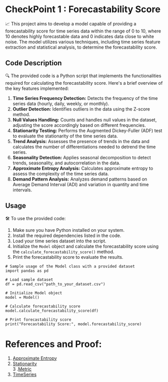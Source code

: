 # CheckPoint 1 : Forecastability Score

📈 This project aims to develop a model capable of providing a forecastability score for time series data within the range of 0 to 10, where 10 denotes highly forecastable data and 0 indicates data close to white noise. The model utilizes various techniques, including time series feature extraction and statistical analysis, to determine the forecastability score.

## Code Description

🔍 The provided code is a Python script that implements the functionalities required for calculating the forecastability score. Here's a brief overview of the key features implemented:

1. **Time Series Frequency Detection:** Detects the frequency of the time series data (hourly, daily, weekly, or monthly).
2. **Outlier Detection:** Identifies outliers in the data using the Z-score method.
3. **Null Values Handling:** Counts and handles null values in the dataset, adjusting the score accordingly based on different frequencies.
4. **Stationarity Testing:** Performs the Augmented Dickey-Fuller (ADF) test to evaluate the stationarity of the time series data.
5. **Trend Analysis:** Assesses the presence of trends in the data and calculates the number of differentiations needed to detrend the time series.
6. **Seasonality Detection:** Applies seasonal decomposition to detect trends, seasonality, and autocorrelation in the data.
7. **Approximate Entropy Analysis:** Calculates approximate entropy to assess the complexity of the time series data.
8. **Demand Pattern Analysis:** Analyzes demand patterns based on Average Demand Interval (ADI) and variation in quantity and time intervals.

## Usage

🛠️ To use the provided code:

1. Make sure you have Python installed on your system.
2. Install the required dependencies listed in the code.
3. Load your time series dataset into the script.
4. Initialize the `Model` object and calculate the forecastability score using the `calculate_forecastability_score()` method.
5. Print the forecastability score to evaluate the results.

```
# Sample usage of the Model class with a provided dataset
import pandas as pd

# Load sample dataset
df = pd.read_csv("path_to_your_dataset.csv")

# Initialize Model object
model = Model()

# Calculate forecastability score
model.calculate_forecastability_score(df)

# Print forecastability score
print("Forecastability Score:", model.forecastability_score) 

``` 
# References and Proof:
1. [Approximate Entropy](https://stats.stackexchange.com/questions/126829/how-to-determine-forecastability-of-time-series)<br>
2. [Stationarity](https://www.analyticsvidhya.com/blog/2021/10/a-comprehensive-guide-to-time-series-analysis/)<br>
3 .[Metric](https://help.llama.ai/release/native/demand/demand-topics/Time_Series_Metrics.htm)<br>
4. [TimeSeries](https://medium.com/analytics-vidhya/assessment-of-accuracy-metrics-for-time-series-forecasting-bc115b655705)<br>



